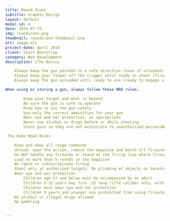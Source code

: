 ```yaml
---
title: Round Icons
subtitle: Graphic Design
layout: default
modal-id: 6
date: 2014-07-15
img: roundicons.png
thumbnail: roundicons-thumbnail.png
alt: image-alt
project-date: April 2014
client: Start Bootstrap
category: Web Development
description: LThe Basics

    Always keep the gun pointed in a safe direction (even if unloaded)
    Always keep your finger off the trigger until ready to shoot (firearm leveled at target)
    Always keep the gun unloaded until ready to use (ready to engage a target)

When using or storing a gun, always follow these NRA rules:

        Know your target and what is beyond
        Be sure the gun is safe to operate
        Know how to use the gun safely
        Use only the correct ammunition for your gun
        Wear eye and ear protection, as appropriate
        Never use alcohol or drugs before or while shooting
        Store guns so they are not accessible to unauthorized personsBe aware that certain types of guns and many shooting activities require additional safety precautions

 The Koko Head Rules

    Know and obey all range commands
    Unload, open the action, remove the magazine and bench all firearms during a cease fire
    Do NOT handle any firearms or stand at the firing line where firearms are present while others are down range during a cease fire
    Load no more than 5 rounds in the magazine
    No rapid or indiscriminate firing
    Shoot only at authorized targets. No plinking of objects on backstop berm or on the ground.  Human silhouette targets are not allowed
    Wear eye and ear protection
        Children age 17 and below must be accompanied by an adult
        Children 9-12 years may fire .22 long rifle caliber only, with an adult standing next to and assisting the child
        Children must wear eye and ear protection
        Children 8 years and younger are prohibited from using firearms
    No alcohol or illegal drugs allowed
    No gambling


---
```

